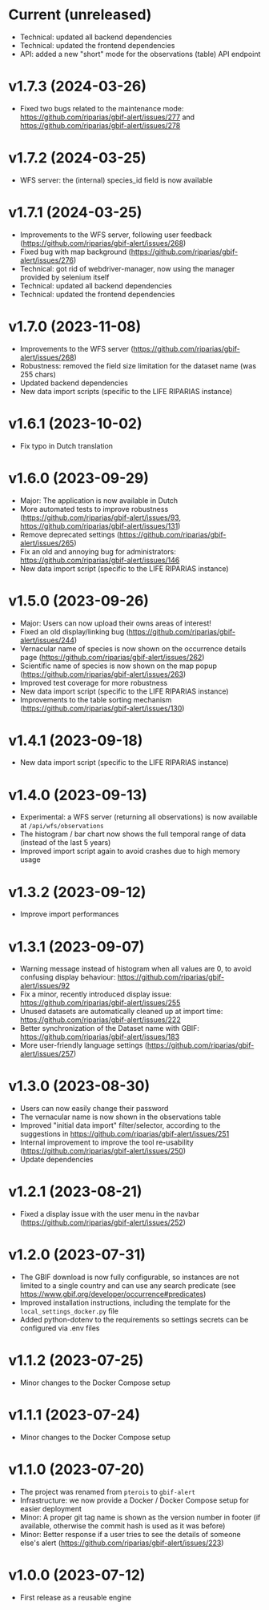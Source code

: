 # Current (unreleased)

- Technical: updated all backend dependencies
- Technical: updated the frontend dependencies
- API: added a new "short" mode for the observations (table) API endpoint

# v1.7.3 (2024-03-26)

- Fixed two bugs related to the maintenance mode: https://github.com/riparias/gbif-alert/issues/277 and https://github.com/riparias/gbif-alert/issues/278

# v1.7.2 (2024-03-25)

- WFS server: the (internal) species_id field is now available

# v1.7.1 (2024-03-25)

- Improvements to the WFS server, following user feedback (https://github.com/riparias/gbif-alert/issues/268)
- Fixed bug with map background (https://github.com/riparias/gbif-alert/issues/276)
- Technical: got rid of webdriver-manager, now using the manager provided by selenium itself
- Technical: updated all backend dependencies
- Technical: updated the frontend dependencies

# v1.7.0 (2023-11-08)

- Improvements to the WFS server (https://github.com/riparias/gbif-alert/issues/268)
- Robustness: removed the field size limitation for the dataset name (was 255 chars)
- Updated backend dependencies
- New data import scripts (specific to the LIFE RIPARIAS instance)

# v1.6.1 (2023-10-02)

- Fix typo in Dutch translation

# v1.6.0 (2023-09-29)

- Major: The application is now available in Dutch
- More automated tests to improve robustness (https://github.com/riparias/gbif-alert/issues/93, https://github.com/riparias/gbif-alert/issues/131)
- Remove deprecated settings (https://github.com/riparias/gbif-alert/issues/265)
- Fix an old and annoying bug for administrators: https://github.com/riparias/gbif-alert/issues/146
- New data import script (specific to the LIFE RIPARIAS instance)

# v1.5.0 (2023-09-26) 

- Major: Users can now upload their owns areas of interest!
- Fixed an old display/linking bug (https://github.com/riparias/gbif-alert/issues/244)
- Vernacular name of species is now shown on the occurrence details page (https://github.com/riparias/gbif-alert/issues/262)
- Scientific name of species is now shown on the map popup (https://github.com/riparias/gbif-alert/issues/263)
- Improved test coverage for more robustness
- New data import script (specific to the LIFE RIPARIAS instance)
- Improvements to the table sorting mechanism (https://github.com/riparias/gbif-alert/issues/130)

# v1.4.1 (2023-09-18)   

- New data import script (specific to the LIFE RIPARIAS instance)

# v1.4.0 (2023-09-13)

- Experimental: a WFS server (returning all observations) is now available at `/api/wfs/observations`
- The histogram / bar chart now shows the full temporal range of data (instead of the last 5 years)
- Improved import script again to avoid crashes due to high memory usage

# v1.3.2 (2023-09-12)

- Improve import performances

# v1.3.1 (2023-09-07)

- Warning message instead of histogram when all values are 0, to avoid confusing display behaviour: https://github.com/riparias/gbif-alert/issues/92
- Fix a minor, recently introduced display issue: https://github.com/riparias/gbif-alert/issues/255
- Unused datasets are automatically cleaned up at import time: https://github.com/riparias/gbif-alert/issues/222
- Better synchronization of the Dataset name with GBIF: https://github.com/riparias/gbif-alert/issues/183
- More user-friendly language settings (https://github.com/riparias/gbif-alert/issues/257)

# v1.3.0 (2023-08-30)

- Users can now easily change their password
- The vernacular name is now shown in the observations table
- Improved "initial data import" filter/selector, according to the suggestions in https://github.com/riparias/gbif-alert/issues/251
- Internal improvement to improve the tool re-usability (https://github.com/riparias/gbif-alert/issues/250)
- Update dependencies

# v1.2.1 (2023-08-21)

- Fixed a display issue with the user menu in the navbar (https://github.com/riparias/gbif-alert/issues/252)

# v1.2.0  (2023-07-31)

- The GBIF download is now fully configurable, so instances are not limited to a single country
and can use any search predicate (see https://www.gbif.org/developer/occurrence#predicates)
- Improved installation instructions, including the template for the `local_settings_docker.py` file
- Added python-dotenv to the requirements so settings secrets can be configured via .env files

# v1.1.2  (2023-07-25)

- Minor changes to the Docker Compose setup

# v1.1.1  (2023-07-24)

- Minor changes to the Docker Compose setup

# v1.1.0  (2023-07-20)

- The project was renamed from `pterois` to `gbif-alert`
- Infrastructure: we now provide a Docker / Docker Compose setup for easier deployment
- Minor: A proper git tag name is shown as the version number in footer (if available, otherwise the commit hash is used as it was before)
- Minor: Better response if a user tries to see the details of someone else's alert (https://github.com/riparias/gbif-alert/issues/223)


# v1.0.0  (2023-07-12)

- First release as a reusable engine
